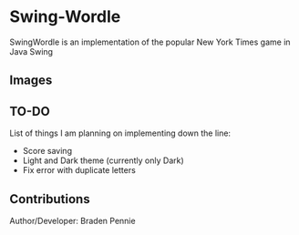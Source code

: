# Swing-Wordle
SwingWordle is an implementation of the popular New York Times game in Java Swing

## Images

## TO-DO
List of things I am planning on implementing down the line:
- Score saving
- Light and Dark theme (currently only Dark)
- Fix error with duplicate letters

## Contributions
Author/Developer: Braden Pennie
